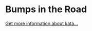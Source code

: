 Bumps in the Road
=
[Get more information about kata...](https://www.codewars.com//kata//kata/57ed30dde7728215300005fa)